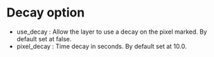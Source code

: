 # Decay option

- use_decay : Allow the layer to use a decay on the pixel marked. By default set at false.
- pixel_decay : Time decay in seconds. By default set at 10.0.

